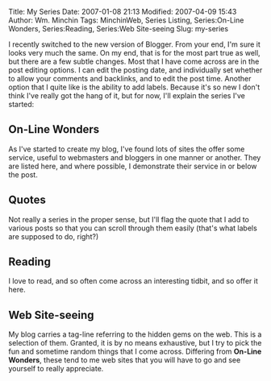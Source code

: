 Title: My Series
Date: 2007-01-08 21:13
Modified: 2007-04-09 15:43
Author: Wm. Minchin
Tags: MinchinWeb, Series Listing, Series:On-Line Wonders, Series:Reading, Series:Web Site-seeing
Slug: my-series

I recently switched to the new version of Blogger. From your end, I'm
sure it looks very much the same. On my end, that is for the most part
true as well, but there are a few subtle changes. Most that I have come
across are in the post editing options. I can edit the posting date, and
individually set whether to allow your comments and backlinks, and to
edit the post time. Another option that I quite like is the ability to
add labels. Because it's so new I don't think I've really got the hang
of it, but for now, I'll explain the series I've started:

## On-Line Wonders

As I've started to create my blog, I've found lots of sites the
offer some service, useful to webmasters and bloggers in one manner
or another. They are listed here, and where possible, I demonstrate
their service in or below the post.

## Quotes
Not really a series in the proper sense, but I'll flag the quote
that I add to various posts so that you can scroll through them
easily (that's what labels are supposed to do, right?)

## Reading

I love to read, and so often come across an interesting tidbit, and
so offer it here.

## Web Site-seeing

My blog carries a tag-line referring to the hidden gems on the web.
This is a selection of them. Granted, it is by no means exhaustive,
but I try to pick the fun and sometime random things that I come
across. Differing from **On-Line Wonders**, these tend to me web
sites that you will have to go and see yourself to really
appreciate.
